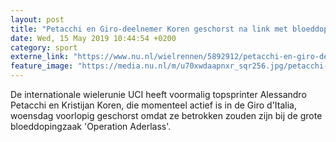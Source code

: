 ```yaml
---
layout: post
title: "Petacchi en Giro-deelnemer Koren geschorst na link met bloeddopingzaak"
date: Wed, 15 May 2019 10:44:54 +0200
category: sport
externe_link: "https://www.nu.nl/wielrennen/5892912/petacchi-en-giro-deelnemer-koren-geschorst-na-link-met-bloeddopingzaak.html"
feature_image: "https://media.nu.nl/m/u70xwdaapnxr_sqr256.jpg/petacchi-en-giro-deelnemer-koren-geschorst-na-link-met-bloeddopingzaak.jpg"
---
```


De internationale wielerunie UCI heeft voormalig topsprinter Alessandro Petacchi en Kristijan Koren, die momenteel actief is in de Giro d'Italia, woensdag voorlopig geschorst omdat ze betrokken zouden zijn bij de grote bloeddopingzaak 'Operation Aderlass'.
